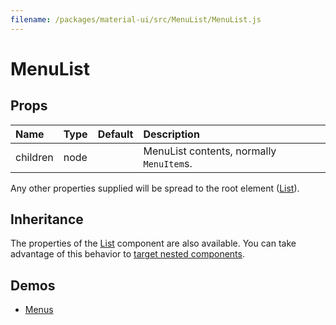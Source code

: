 ```yaml
---
filename: /packages/material-ui/src/MenuList/MenuList.js
---
```


<!--- This documentation is automatically generated, do not try to edit it. -->

# MenuList



## Props

| Name | Type | Default | Description |
|:-----|:-----|:--------|:------------|
| <span class="prop-name">children</span> | <span class="prop-type">node |   | MenuList contents, normally `MenuItem`s. |

Any other properties supplied will be spread to the root element ([List](/api/list)).

## Inheritance

The properties of the [List](/api/list) component are also available.
You can take advantage of this behavior to [target nested components](/guides/api#spread).

## Demos

- [Menus](/demos/menus)

